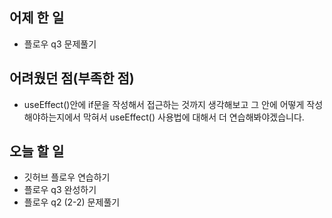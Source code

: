 ## 어제 한 일

- 플로우 q3 문제풀기

## 어려웠던 점(부족한 점)

- useEffect()안에 if문을 작성해서 접근하는 것까지 생각해보고 그 안에 어떻게 작성해야하는지에서 막혀서 useEffect() 사용법에 대해서 더 연습해봐야겠습니다.

## 오늘 할 일

- 깃허브 플로우 연습하기
- 플로우 q3 완성하기
- 플로우 q2 (2-2) 문제풀기
